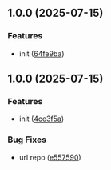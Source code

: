 ## 1.0.0 (2025-07-15)

### Features

* init ([64fe9ba](https://github.com/rodbe-io/editorconfig/commit/64fe9ba73d41605ed6eb2dfab4439b2d24298278))

## 1.0.0 (2025-07-15)

### Features

* init ([4ce3f5a](https://github.com/rodbe-io/editorconfig/commit/4ce3f5a31680b1b1a265220bda51f2ea9e231a36))

### Bug Fixes

* url repo ([e557590](https://github.com/rodbe-io/editorconfig/commit/e557590a9344c9a5c2fbaa24a26d3c4c91a41f9d))
